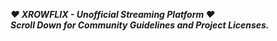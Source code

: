 ***❤ XROWFLIX - Unofficial Streaming Platform ❤***<br />
***Scroll Down for Community Guidelines and Project Licenses.***
